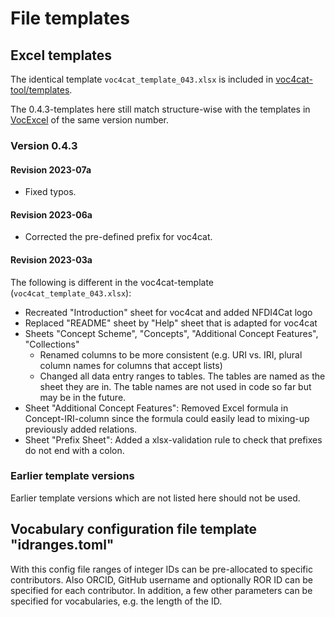 # File templates

## Excel templates

The identical template `voc4cat_template_043.xlsx` is included in [voc4cat-tool/templates](https://github.com/nfdi4cat/voc4cat-template/tree/main/templates).

The 0.4.3-templates here still match structure-wise with the templates in [VocExcel](https://github.com/rdflib/VocExcel) of the same version number.

### Version 0.4.3

#### Revision 2023-07a

- Fixed typos.

#### Revision 2023-06a

- Corrected the pre-defined prefix for voc4cat.

#### Revision 2023-03a

The following is different in the voc4cat-template (`voc4cat_template_043.xlsx`):

- Recreated "Introduction" sheet for voc4cat and added NFDI4Cat logo
- Replaced "README" sheet by "Help" sheet that is adapted for voc4cat
- Sheets "Concept Scheme", "Concepts", "Additional Concept Features", "Collections"
  - Renamed columns to be more consistent (e.g. URI vs. IRI, plural column names for columns that accept lists)
  - Changed all data entry ranges to tables. The tables are named as the sheet they are in. The table names are not used in code so far but may be in the future.
- Sheet "Additional Concept Features": Removed Excel formula in Concept-IRI-column since the formula could easily lead to mixing-up previously added relations.
- Sheet "Prefix Sheet": Added a xlsx-validation rule to check that prefixes do not end with a colon.

### Earlier template versions

Earlier template versions which are not listed here should not be used.

## Vocabulary configuration file template "idranges.toml"

With this config file ranges of integer IDs can be pre-allocated to specific contributors.
Also ORCID, GitHub username and optionally ROR ID can be specified for each contributor.
In addition, a few other parameters can be specified for vocabularies, e.g. the length of the ID.
